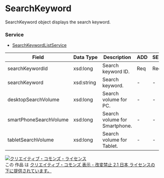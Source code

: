# SearchKeyword
SearchKeyword object displays the search keyword.
### Service
+ [SearchKeywordListService](../services/SearchKeywordListService.md)

| Field | Data Type | Description | ADD | SET | REMOVE | 
|---|---|---|---|---|---|
| searchKeywordId| xsd:long| Search keyword ID.| Req| Req| - |
| searchKeyword| xsd:string| Search keyword.| -| -| - |
| desktopSearchVolume| xsd:long| Search volume for PC.| -| -| - |
| smartPhoneSearchVolume| xsd:long| Search volume for Smartphone.| -| -| - |
| tabletSearchVolume| xsd:long| Search volume for Tablet.| -| -| - |
<a rel="license" href="http://creativecommons.org/licenses/by-nd/2.1/jp/"><img alt="クリエイティブ・コモンズ・ライセンス" style="border-width:0" src="https://i.creativecommons.org/l/by-nd/2.1/jp/88x31.png" /></a><br />この 作品 は <a rel="license" href="http://creativecommons.org/licenses/by-nd/2.1/jp/">クリエイティブ・コモンズ 表示 - 改変禁止 2.1 日本 ライセンスの下に提供されています。</a>
